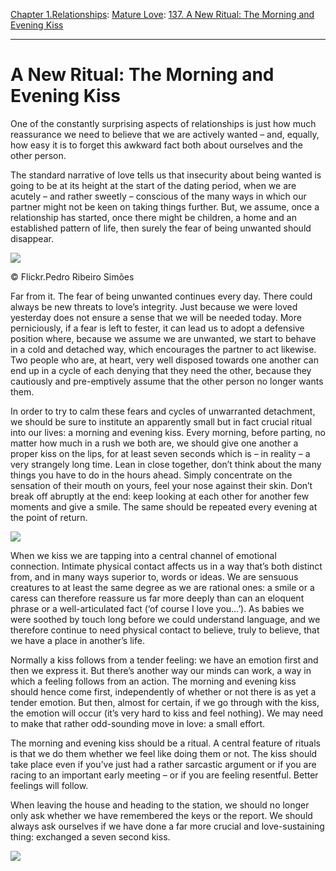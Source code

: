 [Chapter 1.Relationships](https://www.theschooloflife.com/thebookoflife/category/relationships/): [Mature Love](https://www.theschooloflife.com/thebookoflife/category/relationships/mature-love/): [137. A New Ritual: The Morning and Evening Kiss](https://www.theschooloflife.com/thebookoflife/a-new-ritual-the-morning-and-evening-kiss/)

* * *

# A New Ritual: The Morning and Evening Kiss

One of the constantly surprising aspects of relationships is just how much reassurance we need to believe that we are actively wanted – and, equally, how easy it is to forget this awkward fact both about ourselves and the other person.

The standard narrative of love tells us that insecurity about being wanted is going to be at its height at the start of the dating period, when we are acutely – and rather sweetly – conscious of the many ways in which our partner might not be keen on taking things further. But, we assume, once a relationship has started, once there might be children, a home and an established pattern of life, then surely the fear of being unwanted should disappear.

 ![](https://www.theschooloflife.com/thebookoflife/wp-content/uploads/2019/01/2305154630_3016bbae02_b-e1546952566649.jpg)

© Flickr.Pedro Ribeiro Simões

Far from it. The fear of being unwanted continues every day. There could always be new threats to love’s integrity. Just because we were loved yesterday does not ensure a sense that we will be needed today. More perniciously, if a fear is left to fester, it can lead us to adopt a defensive position where, because we assume we are unwanted, we start to behave in a cold and detached way, which encourages the partner to act likewise. Two people who are, at heart, very well disposed towards one another can end up in a cycle of each denying that they need the other, because they cautiously and pre-emptively assume that the other person no longer wants them.

In order to try to calm these fears and cycles of unwarranted detachment, we should be sure to institute an apparently small but in fact crucial ritual into our lives: a morning and evening kiss. Every morning, before parting, no matter how much in a rush we both are, we should give one another a proper kiss on the lips, for at least seven seconds which is – in reality – a very strangely long time. Lean in close together, don’t think about the many things you have to do in the hours ahead. Simply concentrate on the sensation of their mouth on yours, feel your nose against their skin. Don’t break off abruptly at the end: keep looking at each other for another few moments and give a smile. The same should be repeated every evening at the point of return.

![](https://www.theschooloflife.com/thebookoflife/wp-content/uploads/2019/01/Dante_Gabriel_Rossetti_-_Paolo_and_Francesca_da_Rimini_-_Google_Art_Project-1-e1546952664139.jpg)

When we kiss we are tapping into a central channel of emotional connection. Intimate physical contact affects us in a way that’s both distinct from, and in many ways superior to, words or ideas. We are sensuous creatures to at least the same degree as we are rational ones: a smile or a caress can therefore reassure us far more deeply than can an eloquent phrase or a well-articulated fact (‘of course I love you…’). As babies we were soothed by touch long before we could understand language, and we therefore continue to need physical contact to believe, truly to believe, that we have a place in another’s life.

Normally a kiss follows from a tender feeling: we have an emotion first and then we express it. But there’s another way our minds can work, a way in which a feeling follows from an action. The morning and evening kiss should hence come first, independently of whether or not there is as yet a tender emotion. But then, almost for certain, if we go through with the kiss, the emotion will occur (it’s very hard to kiss and feel nothing). We may need to make that rather odd-sounding move in love: a small effort.

The morning and evening kiss should be a ritual. A central feature of rituals is that we do them whether we feel like doing them or not. The kiss should take place even if you’ve just had a rather sarcastic argument or if you are racing to an important early meeting – or if you are feeling resentful. Better feelings will follow.

When leaving the house and heading to the station, we should no longer only ask whether we have remembered the keys or the report. We should always ask ourselves if we have done a far more crucial and love-sustaining thing: exchanged a seven second kiss.

[![](https://img.youtube.com/vi/ynQZBhzY7YQ/0.jpg)](https://www.youtube.com/embed/ynQZBhzY7YQ '')
